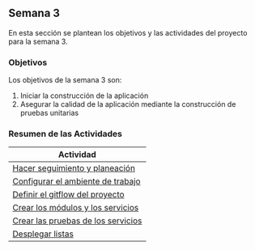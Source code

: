 ## Semana 3

En esta sección se plantean los objetivos y las actividades del proyecto para la semana 3.

### Objetivos

Los objetivos de la semana 3 son:

1. Iniciar la construcción de la aplicación
2. Asegurar la calidad de la aplicación mediante la construcción de pruebas unitarias

### Resumen de las Actividades

| Actividad                                           |
| --------------------------------------------------- |
| [Hacer seguimiento y planeación ](s3_syp)           |
| [Configurar el ambiente de trabajo ](s3_configurar) |
| [Definir el gitflow del proyecto](s3_gitflow)       |
| [Crear los módulos y los servicios](s3_modulos)     |
| [Crear las pruebas de los servicios](s3_probar)     |
| [Desplegar listas](s3_desplegar)                    |

